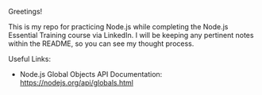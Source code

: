 Greetings!

This is my repo for practicing Node.js while completing the Node.js Essential Training course via LinkedIn.
I will be keeping any pertinent notes within the README, so you can see my thought process.

Useful Links:
- Node.js Global Objects API Documentation: https://nodejs.org/api/globals.html
